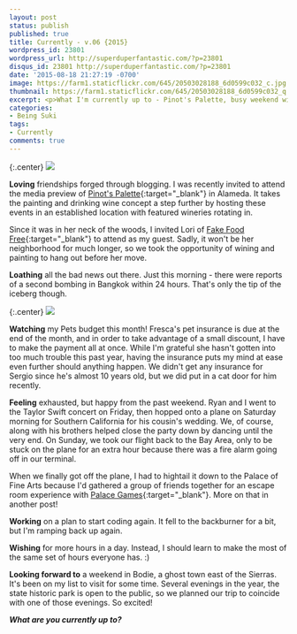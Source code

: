 ```yaml
---
layout: post
status: publish
published: true
title: Currently - v.06 {2015}
wordpress_id: 23801
wordpress_url: http://superduperfantastic.com/?p=23801
disqus_id: 23801 http://superduperfantastic.com/?p=23801
date: '2015-08-18 21:27:19 -0700'
image: https://farm1.staticflickr.com/645/20503028188_6d0599c032_c.jpg
thumbnail: https://farm1.staticflickr.com/645/20503028188_6d0599c032_q.jpg
excerpt: <p>What I'm currently up to - Pinot's Palette, busy weekend with a Taylor Swift concert, wedding, and Houdini-themed escape room at the Palace of Fine Arts.</p>
categories:
- Being Suki
tags: 
- Currently
comments: true
---
```

{:.center}
![](https://farm1.staticflickr.com/645/20503028188_6d0599c032_c.jpg)

**Loving** friendships forged through blogging. I was recently invited to attend the media preview of [Pinot's Palette](http://www.pinotspalette.com/alameda){:target="_blank"} in Alameda. It takes the painting and drinking wine concept a step further by hosting these events in an established location with featured wineries rotating in.

Since it was in her neck of the woods, I invited Lori of [Fake Food Free](http://www.fakefoodfree.com/){:target="_blank"} to attend as my guest. Sadly, it won't be her neighborhood for much longer, so we took the opportunity of wining and painting to hang out before her move.

**Loathing** all the bad news out there. Just this morning - there were reports of a second bombing in Bangkok within 24 hours. That's only the tip of the iceberg though.

{:.center}
![](https://farm1.staticflickr.com/634/20068772624_3ca5df66eb_c.jpg)

**Watching** my Pets budget this month! Fresca's pet insurance is due at the end of the month, and in order to take advantage of a small discount, I have to make the payment all at once. While I'm grateful she hasn't gotten into too much trouble this past year, having the insurance puts my mind at ease even further should anything happen. We didn't get any insurance for Sergio since he's almost 10 years old, but we did put in a cat door for him recently.

**Feeling** exhausted, but happy from the past weekend. Ryan and I went to the Taylor Swift concert on Friday, then hopped onto a plane on Saturday morning for Southern California for his cousin's wedding. We, of course, along with his brothers helped close the party down by dancing until the very end. On Sunday, we took our flight back to the Bay Area, only to be stuck on the plane for an extra hour because there was a fire alarm going off in our terminal.

When we finally got off the plane, I had to hightail it down to the Palace of Fine Arts because I'd gathered a group of friends together for an escape room experience with [Palace Games](http://palace-games.com/){:target="_blank"}. More on that in another post!

**Working** on a plan to start coding again. It fell to the backburner for a bit, but I'm ramping back up again.

**Wishing** for more hours in a day. Instead, I should learn to make the most of the same set of hours everyone has. :)

**Looking forward to** a weekend in Bodie, a ghost town east of the Sierras. It's been on my list to visit for some time. Several evenings in the year, the state historic park is open to the public, so we planned our trip to coincide with one of those evenings. So excited!

_**What are you currently up to?**_
